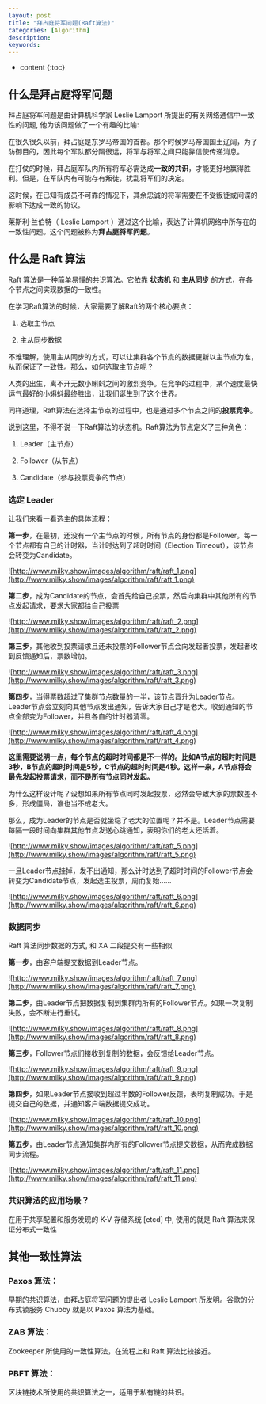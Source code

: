 ```yaml
---
layout: post
title: "拜占庭将军问题(Raft算法)"
categories: [Algorithm]
description:
keywords:
---
```


* content
{:toc}


## 什么是拜占庭将军问题

拜占庭将军问题是由计算机科学家 Leslie Lamport 所提出的有关网络通信中一致性的问题, 他为该问题做了一个有趣的比喻:

在很久很久以前，拜占庭是东罗马帝国的首都。那个时候罗马帝国国土辽阔，为了防御目的，因此每个军队都分隔很远，将军与将军之间只能靠信使传递消息。

在打仗的时候，拜占庭军队内所有将军必需达成**一致的共识**，才能更好地赢得胜利。但是，在军队内有可能存有叛徒，扰乱将军们的决定。

这时候，在已知有成员不可靠的情况下，其余忠诚的将军需要在不受叛徒或间谍的影响下达成一致的协议。

莱斯利·兰伯特（ Leslie Lamport ）通过这个比喻，表达了计算机网络中所存在的一致性问题。这个问题被称为**拜占庭将军问题**。

## 什么是 Raft 算法

Raft 算法是一种简单易懂的共识算法。它依靠 **状态机** 和 **主从同步** 的方式，在各个节点之间实现数据的一致性。

在学习Raft算法的时候，大家需要了解Raft的两个核心要点：

1. 选取主节点

2. 主从同步数据

不难理解，使用主从同步的方式，可以让集群各个节点的数据更新以主节点为准，从而保证了一致性。那么，如何选取主节点呢？

人类的出生，离不开无数小蝌蚪之间的激烈竞争。在竞争的过程中，某个速度最快运气最好的小蝌蚪最终胜出，让我们诞生到了这个世界。

同样道理，Raft算法在选择主节点的过程中，也是通过多个节点之间的**投票竞争**。

说到这里，不得不说一下Raft算法的状态机。Raft算法为节点定义了三种角色：

1. Leader（主节点）

2. Follower（从节点）

3. Candidate（参与投票竞争的节点）

### 选定 Leader

让我们来看一看选主的具体流程：

**第一步**，在最初，还没有一个主节点的时候，所有节点的身份都是Follower。每一个节点都有自己的计时器，当计时达到了超时时间（Election Timeout），该节点会转变为Candidate。

![http://www.milky.show/images/algorithm/raft/raft_1.png](http://www.milky.show/images/algorithm/raft/raft_1.png)

**第二步**，成为Candidate的节点，会首先给自己投票，然后向集群中其他所有的节点发起请求，要求大家都给自己投票

![http://www.milky.show/images/algorithm/raft/raft_2.png](http://www.milky.show/images/algorithm/raft/raft_2.png)

**第三步**，其他收到投票请求且还未投票的Follower节点会向发起者投票，发起者收到反馈通知后，票数增加。

![http://www.milky.show/images/algorithm/raft/raft_3.png](http://www.milky.show/images/algorithm/raft/raft_3.png)

**第四步**，当得票数超过了集群节点数量的一半，该节点晋升为Leader节点。Leader节点会立刻向其他节点发出通知，告诉大家自己才是老大。收到通知的节点全部变为Follower，并且各自的计时器清零。

![http://www.milky.show/images/algorithm/raft/raft_4.png](http://www.milky.show/images/algorithm/raft/raft_4.png)

**这里需要说明一点，每个节点的超时时间都是不一样的。比如A节点的超时时间是3秒，B节点的超时时间是5秒，C节点的超时时间是4秒。这样一来，A节点将会最先发起投票请求，而不是所有节点同时发起。**

为什么这样设计呢？设想如果所有节点同时发起投票，必然会导致大家的票数差不多，形成僵局，谁也当不成老大。

那么，成为Leader的节点是否就坐稳了老大的位置呢？并不是。Leader节点需要每隔一段时间向集群其他节点发送心跳通知，表明你们的老大还活着。

![http://www.milky.show/images/algorithm/raft/raft_5.png](http://www.milky.show/images/algorithm/raft/raft_5.png)

一旦Leader节点挂掉，发不出通知，那么计时达到了超时时间的Follower节点会转变为Candidate节点，发起选主投票，周而复始......

![http://www.milky.show/images/algorithm/raft/raft_6.png](http://www.milky.show/images/algorithm/raft/raft_6.png)

### 数据同步

Raft 算法同步数据的方式, 和 XA 二段提交有一些相似

**第一步**，由客户端提交数据到Leader节点。

![http://www.milky.show/images/algorithm/raft/raft_7.png](http://www.milky.show/images/algorithm/raft/raft_7.png)

**第二步**，由Leader节点把数据复制到集群内所有的Follower节点。如果一次复制失败，会不断进行重试。

![http://www.milky.show/images/algorithm/raft/raft_8.png](http://www.milky.show/images/algorithm/raft/raft_8.png)

**第三步**，Follower节点们接收到复制的数据，会反馈给Leader节点。

![http://www.milky.show/images/algorithm/raft/raft_9.png](http://www.milky.show/images/algorithm/raft/raft_9.png)

**第四步**，如果Leader节点接收到超过半数的Follower反馈，表明复制成功。于是提交自己的数据，并通知客户端数据提交成功。

![http://www.milky.show/images/algorithm/raft/raft_10.png](http://www.milky.show/images/algorithm/raft/raft_10.png)

**第五步**，由Leader节点通知集群内所有的Follower节点提交数据，从而完成数据同步流程。

![http://www.milky.show/images/algorithm/raft/raft_11.png](http://www.milky.show/images/algorithm/raft/raft_11.png)

### 共识算法的应用场景？

在用于共享配置和服务发现的 K-V 存储系统 [etcd] 中, 使用的就是 Raft 算法来保证分布式一致性

## 其他一致性算法

### Paxos 算法：

早期的共识算法，由拜占庭将军问题的提出者 Leslie Lamport 所发明。谷歌的分布式锁服务 Chubby 就是以 Paxos 算法为基础。

### ZAB 算法：

Zookeeper 所使用的一致性算法，在流程上和 Raft 算法比较接近。

### PBFT 算法：

区块链技术所使用的共识算法之一，适用于私有链的共识。





